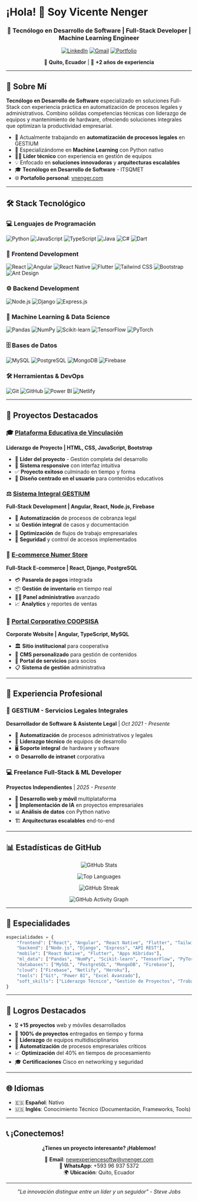 # ¡Hola! 👋 Soy Vicente Nenger

<div align="center">
  
  ### 🚀 Tecnólogo en Desarrollo de Software | Full-Stack Developer | Machine Learning Engineer
  
  [![LinkedIn](https://img.shields.io/badge/LinkedIn-0077B5?style=for-the-badge&logo=linkedin&logoColor=white)](https://linkedin.com/in/vicente-nénger-9b30b1378)
  [![Gmail](https://img.shields.io/badge/Gmail-D14836?style=for-the-badge&logo=gmail&logoColor=white)](mailto:newexperiencesoftw@vnenger.com)
  [![Portfolio](https://img.shields.io/badge/Portfolio-FF5722?style=for-the-badge&logo=todoist&logoColor=white)](https://vnenger.com/)
  
  📍 **Quito, Ecuador** | 🌟 **+2 años de experiencia**
  
</div>

---

## 🎯 Sobre Mí

**Tecnólogo en Desarrollo de Software** especializado en soluciones Full-Stack con experiencia práctica en automatización de procesos legales y administrativos. Combino sólidas competencias técnicas con liderazgo de equipos y mantenimiento de hardware, ofreciendo soluciones integrales que optimizan la productividad empresarial.

- 🔭 Actualmente trabajando en **automatización de procesos legales** en GESTIUM
- 🌱 Especializándome en **Machine Learning** con Python nativo
- 👨‍💼 **Líder técnico** con experiencia en gestión de equipos
- 💡 Enfocado en **soluciones innovadoras** y **arquitecturas escalables**
- 🎓 **Tecnólogo en Desarrollo de Software** - ITSQMET
- 🌐 **Portafolio personal**: [vnenger.com](https://vnenger.com/)

---

## 🛠️ Stack Tecnológico

### 💻 **Lenguajes de Programación**
![Python](https://img.shields.io/badge/Python-3776AB?style=for-the-badge&logo=python&logoColor=white)
![JavaScript](https://img.shields.io/badge/JavaScript-F7DF1E?style=for-the-badge&logo=javascript&logoColor=black)
![TypeScript](https://img.shields.io/badge/TypeScript-007ACC?style=for-the-badge&logo=typescript&logoColor=white)
![Java](https://img.shields.io/badge/Java-ED8B00?style=for-the-badge&logo=java&logoColor=white)
![C#](https://img.shields.io/badge/C%23-239120?style=for-the-badge&logo=c-sharp&logoColor=white)
![Dart](https://img.shields.io/badge/Dart-0175C2?style=for-the-badge&logo=dart&logoColor=white)

### 🚀 **Frontend Development**
![React](https://img.shields.io/badge/React-20232A?style=for-the-badge&logo=react&logoColor=61DAFB)
![Angular](https://img.shields.io/badge/Angular-DD0031?style=for-the-badge&logo=angular&logoColor=white)
![React Native](https://img.shields.io/badge/React_Native-20232A?style=for-the-badge&logo=react&logoColor=61DAFB)
![Flutter](https://img.shields.io/badge/Flutter-02569B?style=for-the-badge&logo=flutter&logoColor=white)
![Tailwind CSS](https://img.shields.io/badge/Tailwind_CSS-38B2AC?style=for-the-badge&logo=tailwind-css&logoColor=white)
![Bootstrap](https://img.shields.io/badge/Bootstrap-563D7C?style=for-the-badge&logo=bootstrap&logoColor=white)
![Ant Design](https://img.shields.io/badge/Ant%20Design-0170FE?style=for-the-badge&logo=ant-design&logoColor=white)

### ⚙️ **Backend Development**
![Node.js](https://img.shields.io/badge/Node.js-43853D?style=for-the-badge&logo=node.js&logoColor=white)
![Django](https://img.shields.io/badge/Django-092E20?style=for-the-badge&logo=django&logoColor=white)
![Express.js](https://img.shields.io/badge/Express.js-404D59?style=for-the-badge)

### 🤖 **Machine Learning & Data Science**
![Pandas](https://img.shields.io/badge/Pandas-150458?style=for-the-badge&logo=pandas&logoColor=white)
![NumPy](https://img.shields.io/badge/NumPy-013243?style=for-the-badge&logo=numpy&logoColor=white)
![Scikit-learn](https://img.shields.io/badge/Scikit--learn-F7931E?style=for-the-badge&logo=scikit-learn&logoColor=white)
![TensorFlow](https://img.shields.io/badge/TensorFlow-FF6F00?style=for-the-badge&logo=TensorFlow&logoColor=white)
![PyTorch](https://img.shields.io/badge/PyTorch-EE4C2C?style=for-the-badge&logo=PyTorch&logoColor=white)

### 🗄️ **Bases de Datos**
![MySQL](https://img.shields.io/badge/MySQL-005C84?style=for-the-badge&logo=mysql&logoColor=white)
![PostgreSQL](https://img.shields.io/badge/PostgreSQL-316192?style=for-the-badge&logo=postgresql&logoColor=white)
![MongoDB](https://img.shields.io/badge/MongoDB-4EA94B?style=for-the-badge&logo=mongodb&logoColor=white)
![Firebase](https://img.shields.io/badge/Firebase-039BE5?style=for-the-badge&logo=Firebase&logoColor=white)

### 🛠️ **Herramientas & DevOps**
![Git](https://img.shields.io/badge/Git-F05032?style=for-the-badge&logo=git&logoColor=white)
![GitHub](https://img.shields.io/badge/GitHub-100000?style=for-the-badge&logo=github&logoColor=white)
![Power BI](https://img.shields.io/badge/Power%20BI-F2C811?style=for-the-badge&logo=powerbi&logoColor=black)
![Netlify](https://img.shields.io/badge/Netlify-00C7B7?style=for-the-badge&logo=netlify&logoColor=white)

---

## 🚀 Proyectos Destacados

### 🎓 [Plataforma Educativa de Vinculación](https://chente09.github.io/pag-vinculacion/index.html)
**Liderazgo de Proyecto | HTML, CSS, JavaScript, Bootstrap**
- 🎯 **Líder del proyecto** - Gestión completa del desarrollo
- 📱 **Sistema responsive** con interfaz intuitiva
- ✅ **Proyecto exitoso** culminado en tiempo y forma
- 🎨 **Diseño centrado en el usuario** para contenidos educativos

### ⚖️ [Sistema Integral GESTIUM](https://gestium-sli.netlify.app)
**Full-Stack Development | Angular, React, Node.js, Firebase**
- 🔄 **Automatización** de procesos de cobranza legal
- 📊 **Gestión integral** de casos y documentación
- 🚀 **Optimización** de flujos de trabajo empresariales
- 🔐 **Seguridad** y control de accesos implementados

### 🛒 [E-commerce Numer Store](https://numer.store)
**Full-Stack E-commerce | React, Django, PostgreSQL**
- 💳 **Pasarela de pagos** integrada
- 📦 **Gestión de inventario** en tiempo real
- 👨‍💼 **Panel administrativo** avanzado
- 📈 **Analytics** y reportes de ventas

### 🏢 [Portal Corporativo COOPSISA](https://coopsisa.org)
**Corporate Website | Angular, TypeScript, MySQL**
- 🏛️ **Sitio institucional** para cooperativa
- 📝 **CMS personalizado** para gestión de contenidos
- 👥 **Portal de servicios** para socios
- 📋 **Sistema de gestión** administrativa

---

## 💼 Experiencia Profesional

### 🏢 **GESTIUM - Servicios Legales Integrales**
**Desarrollador de Software & Asistente Legal** | *Oct 2021 - Presente*
- 🔧 **Automatización** de procesos administrativos y legales
- 👥 **Liderazgo técnico** de equipos de desarrollo
- 🖥️ **Soporte integral** de hardware y software
- ⚙️ **Desarrollo de intranet** corporativa

### 💻 **Freelance Full-Stack & ML Developer**
**Proyectos Independientes** | *2025 - Presente*
- 🚀 **Desarrollo web y móvil** multiplataforma
- 🤖 **Implementación de IA** en proyectos empresariales
- 📊 **Análisis de datos** con Python nativo
- 🏗️ **Arquitecturas escalables** end-to-end

---

## 📊 Estadísticas de GitHub

<div align="center">
  
  ![GitHub Stats](https://github-readme-stats.vercel.app/api?username=chente09&show_icons=true&theme=radical&hide_border=true&count_private=true)
  
  ![Top Languages](https://github-readme-stats.vercel.app/api/top-langs/?username=chente09&layout=compact&theme=radical&hide_border=true)
  
  ![GitHub Streak](https://streak-stats.demolab.com/?user=chente09&theme=radical&hide_border=true)

  ![GitHub Activity Graph](https://github-readme-activity-graph.vercel.app/graph?username=chente09&theme=react-dark&hide_border=true)
  
</div>

---

## 🎯 Especialidades

```python
especialidades = {
    "frontend": ["React", "Angular", "React Native", "Flutter", "Tailwind CSS", "Ant Design"],
    "backend": ["Node.js", "Django", "Express", "API REST"],
    "mobile": ["React Native", "Flutter", "Apps Híbridas"],
    "ml_data": ["Pandas", "NumPy", "Scikit-learn", "TensorFlow", "PyTorch"],
    "databases": ["MySQL", "PostgreSQL", "MongoDB", "Firebase"],
    "cloud": ["Firebase", "Netlify", "Heroku"],
    "tools": ["Git", "Power BI", "Excel Avanzado"],
    "soft_skills": ["Liderazgo Técnico", "Gestión de Proyectos", "Trabajo en Equipo"]
}
```

---

## 🌟 Logros Destacados

- 🎖️ **+15 proyectos** web y móviles desarrollados
- 🚀 **100% de proyectos** entregados en tiempo y forma
- 👥 **Liderazgo** de equipos multidisciplinarios
- 🔧 **Automatización** de procesos empresariales críticos
- 📈 **Optimización** del 40% en tiempos de procesamiento
- 🎓 **Certificaciones** Cisco en networking y seguridad

---

## 🌐 Idiomas

- 🇪🇸 **Español**: Nativo
- 🇺🇸 **Inglés**: Conocimiento Técnico (Documentación, Frameworks, Tools)

---

## 📞 ¡Conectemos!

<div align="center">
  
  **¿Tienes un proyecto interesante? ¡Hablemos!**
  
  📧 **Email**: newexperiencesoftw@vnenger.com  
  📱 **WhatsApp**: +593 96 937 5372  
  🌍 **Ubicación**: Quito, Ecuador  
  
  ---
  
  *"La innovación distingue entre un líder y un seguidor" - Steve Jobs*
  
</div>
